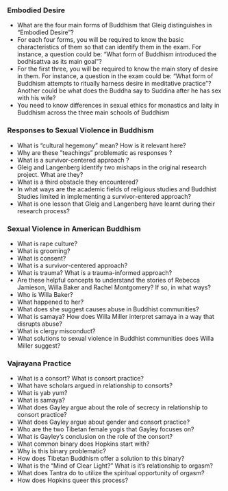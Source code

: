 ### Embodied Desire
- What are the four main forms of Buddhism that Gleig  distinguishes in “Embodied Desire”?  
- For each four forms, you will be required to know the basic  characteristics of them so that can identify them in the exam.  For instance, a question could be: “What form of Buddhism  introduced the bodhisattva as its main goal”?  
- For the first three, you will be required to know the main story  of desire in them. For instance, a question in the exam could  be: “What form of Buddhism attempts to ritually harness  desire in meditative practice”? Another could be what does  the Buddha say to Suddina after he has sex with his wife?  
- You need to know differences in sexual ethics for monastics and laity in Buddhism across the three main schools of  Buddhism
### Responses to Sexual Violence in Buddhism
- What is “cultural hegemony” mean? How is it relevant here?  
- Why are these ”teachings” problematic as  responses ?  
- What is a survivor-centered approach ?  
- Gleig and Langenberg identify two mishaps in  the original research project. What are they?  
- What is a third obstacle they encountered?  
- In what ways are the academic fields of  religious studies and Buddhist Studies limited  in implementing a survivor-entered approach?  
- What is one lesson that Gleig and Langenberg  have learnt during their research process?
### Sexual Violence in American Buddhism
- What is rape culture?  
- What is grooming?  
- What is consent?  
- What is a survivor-centered approach?  
- What is trauma? What is a trauma-informed approach?  
- Are these helpful concepts to  understand the stories of Rebecca  Jamieson, Willa Baker and Rachel Montgomery? If so, in what ways?  
- Who is Willa Baker?  
- What happened to her?  
- What does she suggest causes abuse in Buddhist communities?  
- What is samaya? How does Willa Miller interpret samaya in a way that disrupts  abuse?  
- What is clergy misconduct?  
- What solutions to sexual violence in Buddhist communities does Willa Miller suggest?
### Vajrayana Practice
- What is a consort? What is consort practice?  
- What have scholars argued in relationship to consorts?  
- What is yab yum?  
- What is samaya?  
- What does Gayley argue about the role of secrecy in relationship to consort practice?  
- What does Gayley argue about gender and consort practice?  
- Who are the two Tibetan female yogis that Gayley focuses on?  
- What is Gayley’s conclusion on the role of the consort?  
- What common binary does Hopkins start with?  
- Why is this binary problematic?  
- How does Tibetan Buddhism offer a solution to this  binary?  
- What is the “Mind of Clear Light?” What is it’s relationship to orgasm?  
- What does Tantra do to utilize the spiritual  opportunity of orgasm?  
- How does Hopkins queer this process?